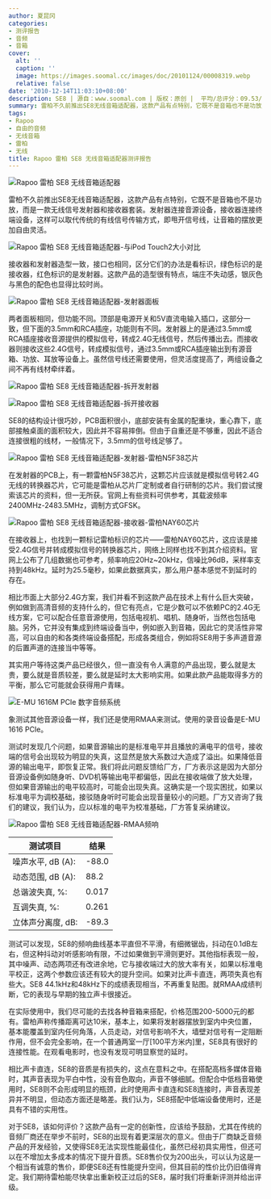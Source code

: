```yaml
---
author: 夏昆冈
categories:
- 测评报告
- 音频
- 音箱
cover:
  alt: ''
  caption: ''
  image: https://images.soomal.cc/images/doc/20101124/00008319.webp
  relative: false
date: '2010-12-14T11:03:10+08:00'
description: SE8 | 源自：www.soomal.com | 版权：原创 |  平均/总评分：09.53/143
summary: 雷柏不久前推出SE8无线音箱适配器，这款产品有点特别，它既不是音箱也不是功放，而是一款无线信号发射器和接收器套装。发射器连接音源设备，接收器连接终端设备，这样可以取代传统的有线信号传输方式，即甩开信号线，让音箱的摆放更加自由灵活。接收器和发射器造型一致，接口也相同，区分它们的办法是看标识，绿色标识的是接收器，红色标识的是发射器……
tags:
- Rapoo
- 自由的音频
- 无线音箱
- 雷柏
- 无线
title: Rapoo 雷柏 SE8 无线音箱适配器测评报告
---
```


![Rapoo 雷柏 SE8 无线音箱适配器](https://images.soomal.cc/images/doc/20101124/00008322.webp)



雷柏不久前推出SE8无线音箱适配器，这款产品有点特别，它既不是音箱也不是功放，而是一款无线信号发射器和接收器套装。发射器连接音源设备，接收器连接终端设备，这样可以取代传统的有线信号传输方式，即甩开信号线，让音箱的摆放更加自由灵活。



![Rapoo 雷柏 SE8 无线音箱适配器-与iPod Touch2大小对比](https://images.soomal.cc/images/doc/20101124/00008321.webp)



接收器和发射器造型一致，接口也相同，区分它们的办法是看标识，绿色标识的是接收器，红色标识的是发射器。这款产品的造型很有特点，端庄不失动感，银灰色与黑色的配色也显得比较时尚。



![Rapoo 雷柏 SE8 无线音箱适配器-发射器面板](https://images.soomal.cc/images/doc/20101124/00008324.webp)



两者面板相同，但功能不同。顶部是电源开关和5V直流电输入插口，这部分一致，但下面的3.5mm和RCA插座，功能则有不同。发射器上的是通过3.5mm或RCA插座接收音源提供的模拟信号，转成2.4G无线信号，然后传播出去。而接收器则接收这些2.4G信号，转成模拟信号，通过3.5mm或RCA插座输出到有源音箱、功放、耳放等设备上。虽然信号线还需要使用，但灵活度提高了，两组设备之间不再有线材牵绊着。



![Rapoo 雷柏 SE8 无线音箱适配器-拆开发射器](https://images.soomal.cc/images/doc/20101124/00008326.webp)



![Rapoo 雷柏 SE8 无线音箱适配器-拆开接收器](https://images.soomal.cc/images/doc/20101124/00008330.webp)



SE8的结构设计很巧妙，PCB面积很小，底部安装有金属的配重块，重心靠下，底部接触桌面的面积较大，因此并不容易摔倒。但由于自重还是不够重，因此不适合连接很粗的线材，一般情况下，3.5mm的信号线足够了。



![Rapoo 雷柏 SE8 无线音箱适配器-发射器-雷柏N5F38芯片](https://images.soomal.cc/images/doc/20101124/00008329.webp)



在发射器的PCB上，有一颗雷柏N5F38芯片，这颗芯片应该就是模拟信号转2.4G无线的转换器芯片，它可能是雷柏从芯片厂定制或者自行研制的芯片。我们尝试搜索该芯片的资料，但一无所获。官网上有些资料可供参考，其载波频率2400MHz-2483.5MHz，调制方式GFSK。



![Rapoo 雷柏 SE8 无线音箱适配器-接收器-雷柏NAY60芯片](https://images.soomal.cc/images/doc/20101124/00008333.webp)



在接收器上，也找到一颗标记雷柏标识的芯片――雷柏NAY60芯片，这应该是接受2.4G信号并转成模拟信号的转换器芯片，网络上同样也找不到其介绍资料。官网上公布了几组数据也可参考，频率响应20Hz~20kHz，信噪比96dB，采样率支持到48kHz。延时为25.5毫秒，如果此数据真实，那么用户基本感觉不到延时的存在。



相比市面上大部分2.4G方案，我们并看不到这款产品在技术上有什么巨大突破，例如做到高清音频的支持什么的，但它有亮点，它是少数可以不依赖PC的2.4G无线方案，它可以配合任意音源使用，包括电视机、唱机、随身听，当然也包括电脑。另外，它并没有集成到终端设备当中，例如嵌入到音箱，因此它的灵活性非常高，可以自由的和各类终端设备搭配，形成各类组合，例如将SE8用于多声道音源的后置声道的连接当中等等。



其实用户等待这类产品已经很久，但一直没有令人满意的产品出现，要么就是太贵，要么就是音质较差，要么就是延时太大影响实用。如果此款产品能取得多方的平衡，那么它可能就会获得用户青睐。



![E-MU 1616M PCIe 数字音频系统](https://images.soomal.cc/images/doc/20101204/00008507.webp)



象测试其他音源设备一样，我们还是使用RMAA来测试。使用的录音设备是E-MU 1616 PCIe。



测试时发现几个问题，如果音源输出的是标准电平并且播放的满电平的信号，接收端的信号会出现较为明显的失真，这显然是放大系数过大造成了溢出。如果降低音源的输出电平，即恢复正常。我们将此问题反馈给厂方，厂方表示这是因为大部分音源设备例如随身听、DVD机等输出电平都偏低，因此在接收端做了放大处理，但如果音源输出的电平较高时，可能会出现失真。这确实是一个现实困扰，如果以标准电平为调校基础，接驳随身听时可能会出现音量较小的问题。厂方又咨询了我们的建议，我们认为，应以标准的电平为校准基础，厂方答复采纳建议。



![Rapoo 雷柏 SE8 无线音箱适配器-RMAA频响](https://images.soomal.cc/images/doc/20101213/00008720.webp)



| 测试项目 | 结果 |
| --- | --- |
| 噪声水平, dB (A): | -88.0 |
| 动态范围, dB (A): | 88.2 |
| 总谐波失真, %: | 0.017 |
| 互调失真, %: | 0.261 |
| 立体声分离度, dB: | -89.3 |



测试可以发现，SE8的频响曲线基本平直但不平滑，有细微锯齿，抖动在0.1dB左右，但这种抖动对听感影响有限，不过如果做到平滑则更好。其他指标表现一般，其中噪声、动态两项还有改进余地，它与接收端过大的放大率有关，如果以标准电平校正，这两个参数应该还有较大的提升空间。如果对比声卡直连，两项失真也有些大。SE8 44.1kHz和48kHz下的成绩表现相当，不再重复贴图。就RMAA成绩判断，它的表现与早期的独立声卡很接近。



在实际使用中，我们尽可能的去找各种音箱来搭配，价格范围200-5000元的都有。雷柏声称传播距离可达10米，基本上，如果将发射器摆放到室内中央位置，基本能覆盖到室内任何角落，人员走动，对信号影响不大，墙壁对信号有一定阻断作用，但不会完全影响，在一个普通两室一厅[100平方米内]里，SE8具有很好的连接性能。在观看电影时，也没有发现可明显察觉的延时。



相比声卡直连，SE8的音质是有损失的，这点在意料之中。在搭配高档多媒体音箱时，其声音表现为平白中性，没有音色取向，声音不够细腻。但配合中低档音箱使用时，SE8则不会形成明显的瓶颈，此时使用声卡直连和SE8连接时，声音表现差异并不明显，但动态方面还是略差。我们认为，SE8搭配中低端设备使用时，还是具有不错的实用性。



对于SE8，该如何评价？这款产品有一定的创新性，应该给予鼓励，尤其在传统的音频厂商还在举步不前时，SE8的出现有着更深层次的意义。但由于厂商缺乏音频产品的开发经验，又使得SE8无法实现性能最佳化，虽然已经初具实用性，但还可以在不增加太多成本的情况下提升音质。SE8售价仅为200出头，可以认为这是一个相当有诚意的售价，即便SE8还有性能提升空间，但其目前的性价比仍旧值得肯定。我们期待雷柏能尽快拿出重新校正过后的SE8，届时我们将重新评测并给出评级。